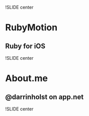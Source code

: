 !SLIDE center
# RubyMotion
## Ruby for iOS

!SLIDE center
# About.me
## @darrinholst on app.net

!SLIDE center
## <marquee style="width: 400px;">I am a web developer<marquee>

!SLIDE center
<p class="blink">
  <img src="hotappswinner.png">
</p>

!SLIDE center
# Certified  Fanboy

!SLIDE center
## Almost an iOS developer for 5+ years

!SLIDE center
# Xcode

!SLIDE center
# Objective-C

!SLIDE center
# Xcode ___and___ Objective-C

!SLIDE center
# Xcode

!SLIDE center
<img src="appcode.jpg">

!SLIDE center
# Objective-C

!SLIDE center
<img src="2005.jpg">

!SLIDE center
# Alternatives?

!SLIDE center
# Mobile Web
### lol add to home screen
.notes appstore

!SLIDE center
# PhoneGap
### ugh
.notes replicated native look and feel, slow

!SLIDE center
# Titanium
### bridges are _ok_
.notes javascript bridge into native land

!SLIDE center
<img src="bridge.jpg">

!SLIDE center
## before we get to the Holy Grail...

!SLIDE center
# MacRuby
## Ruby for the Objective-C Runtime
### Laurent Sansonetti (Apple Inc.)
### 2007 - present
.notes ruby implementation, ruby 1.9, LLVM

!SLIDE center
# RubyMotion
## Ruby for iOS
### Laurent Sansonetti (HipByte)
### 2012 - present
.notes fork of MacRuby

!SLIDE bullets center
# Why RubyMotion #
* __Ruby__Motion
* Bring your own ide
* Command Line w/REPL
* Testing

!SLIDE center
## Ruby 1.9 syntax...for the most part

.notes fork of MacRuby
!SLIDE code
    @@@ ruby
    def methodName(arg1, withNamed: arg2)
    end

!SLIDE code
    @@@ ruby
    UIBarButtonItem.alloc.initWithTitle(
      "MOAR",
      style: UIBarButtonItemStyleBordered,
      target: self,
      action: "push"
    )

.notes selectors vs. blocks

!SLIDE center
# No `require`
### Application is statically compiled

!SLIDE center
# No `eval`
### You used that?

!SLIDE center
# Yes `send`, `define_method`, `alias_method`, `instance_eval`, `class_eval`,
`...`
### http://clayallsopp.com/posts/rubymotion-metaprogramming/

!SLIDE center
# Let's get started
## but first...

!SLIDE center
# __$200?!?!?!?__

!SLIDE code
    $ motion create tweeter
.notes show rake, rake config, appdelegate

!SLIDE center
# Now What?

!SLIDE center
# Cocoa Touch
### docs
### docs
### dash
.notes the sdk is not hidden from you, documentation reading

!SLIDE center
# IB

!SLIDE center
# Autolayout

!SLIDE
# W T F
    @@@
    H:|-[sprint_label]-|
    H:|-[starts_label(==ends_label)]-1-[separator_label(15)]-1-[ends_label]-|
    V:|-10-[sprint_label]-10-[starts_label(==height)]-|
    V:|-10-[sprint_label]-10-[separator_label(==height)]-|
    V:|-10-[sprint_label]-10-[ends_label(==height)]-|

!SLIDE center
# RubyGems
### Remember that no `require` thing?

!SLIDE
# Bundler
### Add to Rakefile...
    @@@ ruby
    require 'bundler'
    Bundler.require

!SLIDE center
## [http://rubymotion-wrappers.com/](http://rubymotion-wrappers.com/)

!SLIDE
# BubbleWrap
### [https://github.com/rubymotion/BubbleWrap](https://github.com/rubymotion/BubbleWrap)
### too much to slow in a slide, you're going to want it
    @@@ ruby
    "#bada55".to_color

!SLIDE
# ProMotion
### [https://github.com/clearsightstudio/ProMotion](https://github.com/clearsightstudio/ProMotion)
### tries to take all the Objective-C out
    @@@ ruby
    class AppDelegate < ProMotion::AppDelegateParent
      def on_load(app, options)
        open HomeScreen.new(nav_bar: true)
      end
    end

!SLIDE center
# CocoaPods
### [http://cocoapods.org/](http://cocoapods.org/)

!SLIDE center
# vendor/
### Xcode project
### Source code

!SLIDE center
# debuggin
### gdb (the neckbeard way)
### RubyMine (the other way)

!SLIDE center
# testin

!SLIDE center bullets
* [http://rubymotion.com](http://rubymotion.com)
* [http://rubymotion-tutorial.com](http://rubymotion-tutorial.com)
* iOS Programming: The Big Nerd Ranch Guide
